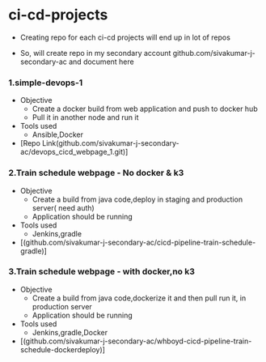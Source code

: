 # ci-cd-projects

* Creating repo for each ci-cd projects will end up in lot of repos

* So, will create repo in my secondary account github.com/sivakumar-j-secondary-ac and document here

### 1.simple-devops-1
 
  * Objective 
      * Create a docker build from web application and push to docker hub
      * Pull it in another node and run it
  * Tools used
      * Ansible,Docker
  * [Repo Link(github.com/sivakumar-j-secondary-ac/devops_cicd_webpage_1.git)]
  
 ### 2.Train schedule webpage - No docker & k3
  
  * Objective
      * Create a build from java code,deploy in staging and production server( need auth)
      * Application should be running
  * Tools used
      * Jenkins,gradle
  * [(github.com/sivakumar-j-secondary-ac/cicd-pipeline-train-schedule-gradle)]
  
 ### 3.Train schedule webpage - with docker,no k3
   
  * Objective
      * Create a build from java code,dockerize it and then pull run it, in  production server
      * Application should be running
  * Tools used
      * Jenkins,gradle,Docker
  * [(github.com/sivakumar-j-secondary-ac/whboyd-cicd-pipeline-train-schedule-dockerdeploy)]
  
  
  
